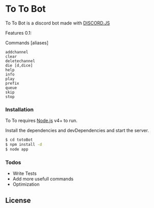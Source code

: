 # To To Bot

To To Bot is a discord bot made with [DISCORD.JS](https://github.com/discordjs/discord.js)

Features 0.1:

  Commands [aliases]
    
    addchannel
    clear
    deletechannel
    die [d,dice]
    help
    info
    play
    prefix
    queue
    skip
    stop
 

### Installation

To To requires [Node.js](https://nodejs.org/) v4+ to run.

Install the dependencies and devDependencies and start the server.

```sh
$ cd totoBot
$ npm install -d
$ node app
```



### Todos
 - Write Tests
 - Add more usefull commands
 - Optimization


License
----
